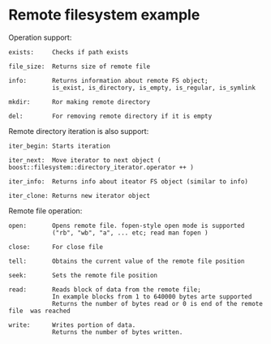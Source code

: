 Remote filesystem example
===============

Operation support: 

    exists:	    Checks if path exists
    
    file_size:  Returns size of remote file
    
    info:	    Returns information about remote FS object;
                is_exist, is_directory, is_empty, is_regular, is_symlink
    
    mkdir:	    Ror making remote directory
    
    del:	    For removing remote directory if it is empty
    
Remote directory iteration is also support:

    iter_begin: Starts iteration

    iter_next:  Move iterator to next object ( boost::filesystem::directory_iterator.operator ++ )

    iter_info:  Returns info about iteator FS object (similar to info)

    iter_clone: Returns new iterator object

Remote file operation:
        
    open:       Opens remote file. fopen-style open mode is supported
                ("rb", "wb", "a", ... etc; read man fopen )

    close:      For close file

    tell:       Obtains the current value of the remote file position

    seek:       Sets the remote file position
    
    read:       Reads block of data from the remote file; 
                In example blocks from 1 to 640000 bytes arte supported
                Returns the number of bytes read or 0 is end of the remote file  was reached

    write:      Writes portion of data.
                Returns the number of bytes written.

